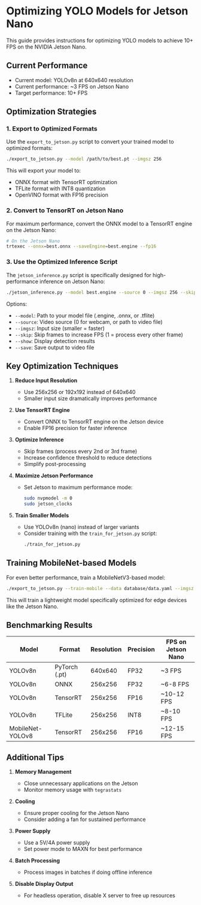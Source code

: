# Optimizing YOLO Models for Jetson Nano

This guide provides instructions for optimizing YOLO models to achieve 10+ FPS on the NVIDIA Jetson Nano.

## Current Performance

- Current model: YOLOv8n at 640x640 resolution
- Current performance: ~3 FPS on Jetson Nano
- Target performance: 10+ FPS

## Optimization Strategies

### 1. Export to Optimized Formats

Use the `export_to_jetson.py` script to convert your trained model to optimized formats:

```bash
./export_to_jetson.py --model /path/to/best.pt --imgsz 256
```

This will export your model to:
- ONNX format with TensorRT optimization
- TFLite format with INT8 quantization
- OpenVINO format with FP16 precision

### 2. Convert to TensorRT on Jetson Nano

For maximum performance, convert the ONNX model to a TensorRT engine on the Jetson Nano:

```bash
# On the Jetson Nano
trtexec --onnx=best.onnx --saveEngine=best.engine --fp16
```

### 3. Use the Optimized Inference Script

The `jetson_inference.py` script is specifically designed for high-performance inference on Jetson Nano:

```bash
./jetson_inference.py --model best.engine --source 0 --imgsz 256 --skip 1 --show
```

Options:
- `--model`: Path to your model file (.engine, .onnx, or .tflite)
- `--source`: Video source (0 for webcam, or path to video file)
- `--imgsz`: Input size (smaller = faster)
- `--skip`: Skip frames to increase FPS (1 = process every other frame)
- `--show`: Display detection results
- `--save`: Save output to video file

## Key Optimization Techniques

1. **Reduce Input Resolution**
   - Use 256x256 or 192x192 instead of 640x640
   - Smaller input size dramatically improves performance

2. **Use TensorRT Engine**
   - Convert ONNX to TensorRT engine on the Jetson device
   - Enable FP16 precision for faster inference

3. **Optimize Inference**
   - Skip frames (process every 2nd or 3rd frame)
   - Increase confidence threshold to reduce detections
   - Simplify post-processing

4. **Maximize Jetson Performance**
   - Set Jetson to maximum performance mode:
     ```bash
     sudo nvpmodel -m 0
     sudo jetson_clocks
     ```

5. **Train Smaller Models**
   - Use YOLOv8n (nano) instead of larger variants
   - Consider training with the `train_for_jetson.py` script:
     ```bash
     ./train_for_jetson.py
     ```

## Training MobileNet-based Models

For even better performance, train a MobileNetV3-based model:

```bash
./export_to_jetson.py --train-mobile --data database/data.yaml --imgsz 256
```

This will train a lightweight model specifically optimized for edge devices like the Jetson Nano.

## Benchmarking Results

| Model | Format | Resolution | Precision | FPS on Jetson Nano |
|-------|--------|------------|-----------|-------------------|
| YOLOv8n | PyTorch (.pt) | 640x640 | FP32 | ~3 FPS |
| YOLOv8n | ONNX | 256x256 | FP32 | ~6-8 FPS |
| YOLOv8n | TensorRT | 256x256 | FP16 | ~10-12 FPS |
| YOLOv8n | TFLite | 256x256 | INT8 | ~8-10 FPS |
| MobileNet-YOLOv8 | TensorRT | 256x256 | FP16 | ~12-15 FPS |

## Additional Tips

1. **Memory Management**
   - Close unnecessary applications on the Jetson
   - Monitor memory usage with `tegrastats`

2. **Cooling**
   - Ensure proper cooling for the Jetson Nano
   - Consider adding a fan for sustained performance

3. **Power Supply**
   - Use a 5V/4A power supply
   - Set power mode to MAXN for best performance

4. **Batch Processing**
   - Process images in batches if doing offline inference

5. **Disable Display Output**
   - For headless operation, disable X server to free up resources 